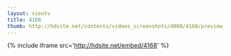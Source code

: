 ```yaml
---
layout: sieutv
title: 4168
thumb: http://hdsite.net/contents/videos_screenshots/4000/4168/preview_360p.mp4.jpg
---
```

{% include iframe src='http://hdsite.net/embed/4168' %}
 

